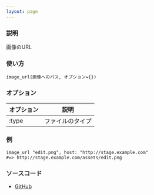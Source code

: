 ```yaml
---
layout: page
---
```


### 説明

画像のURL

### 使い方

    image_url(画像へのパス, オプション={})

### オプション

| オプション | 説明             |
| ---------- | ---------------- |
| :type      | ファイルのタイプ |

### 例

    image_url "edit.png", host: "http://stage.example.com"
    #=> http://stage.example.com/assets/edit.png

### ソースコード

- [GitHub](https://github.com/rails/rails/blob/984c3ef2775781d47efa9f541ce570daa2434a80/actionview/lib/action_view/helpers/asset_url_helper.rb#L389)
